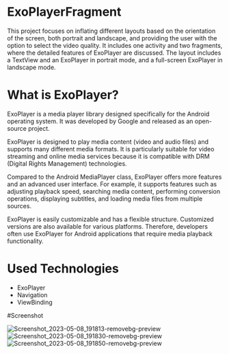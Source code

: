 # ExoPlayerFragment

This project focuses on inflating different layouts based on the orientation of the screen, both portrait and landscape, and providing the user with the option to select the video quality.
It includes one activity and two fragments, where the detailed features of ExoPlayer are discussed.
The layout includes a TextView and an ExoPlayer in portrait mode, and a full-screen ExoPlayer in landscape mode.


# What is ExoPlayer?

<p>ExoPlayer is a media player library designed specifically for the Android operating system. It was developed by Google and released as an open-source project.

ExoPlayer is designed to play media content (video and audio files) and supports many different media formats. It is particularly suitable for video streaming and online media services because it is compatible with DRM (Digital Rights Management) technologies.

Compared to the Android MediaPlayer class, ExoPlayer offers more features and an advanced user interface. For example, it supports features such as adjusting playback speed, searching media content, performing conversion operations, displaying subtitles, and loading media files from multiple sources.

ExoPlayer is easily customizable and has a flexible structure. Customized versions are also available for various platforms. Therefore, developers often use ExoPlayer for Android applications that require media playback functionality.</p>

# Used Technologies
<ul>
   <li>ExoPlayer</li>
   <li>Navigation</li>
   <li>ViewBinding</li>
 </ul>  

#Screenshot


![Screenshot_2023-05-08_191813-removebg-preview](https://user-images.githubusercontent.com/100201401/236878943-2a5b3867-48a3-4587-8def-41b3a0d5baf2.png)
![Screenshot_2023-05-08_191830-removebg-preview](https://user-images.githubusercontent.com/100201401/236878954-ebcfffa6-b46b-45c3-ab14-35c00d0c2796.png)
![Screenshot_2023-05-08_191850-removebg-preview](https://user-images.githubusercontent.com/100201401/236878961-cf2f35e1-9d31-40e6-82bd-31f5080781f0.png)
